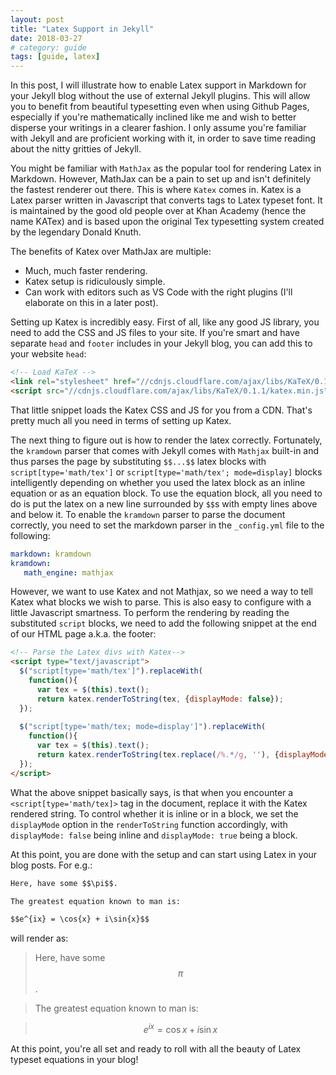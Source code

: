 ```yaml
---
layout: post
title: "Latex Support in Jekyll"
date: 2018-03-27
# category: guide
tags: [guide, latex]
---
```


In this post, I will illustrate how to enable Latex support in Markdown for your Jekyll blog without the use of external Jekyll plugins. 
This will allow you to benefit from beautiful typesetting even when using Github Pages, especially if you're mathematically inclined like me and wish to better disperse your writings in a clearer fashion. 
I only assume you're familiar with Jekyll and are proficient working with it, in order to save time reading about the nitty gritties of Jekyll.

You might be familiar with `MathJax` as the popular tool for rendering Latex in Markdown. However, MathJax can be a pain to set up and isn't definitely the fastest renderer out there. This is where `Katex` comes in.
Katex is a Latex parser written in Javascript that converts tags to Latex typeset font. It is maintained by the good old people over at Khan Academy (hence the name KATex) and is based upon the original Tex typesetting system created by the legendary Donald Knuth. 

The benefits of Katex over MathJax are multiple:
- Much, much faster rendering.
- Katex setup is ridiculously simple.
- Can work with editors such as VS Code with the right plugins (I'll elaborate on this in a later post).

Setting up Katex is incredibly easy. First of all, like any good JS library, you need to add the CSS and JS files to your site. If you're smart and have separate `head` and `footer` includes in your Jekyll blog, you can add this to your website `head`:

```html
<!-- Load KaTeX -->
<link rel="stylesheet" href="//cdnjs.cloudflare.com/ajax/libs/KaTeX/0.1.1/katex.min.css">
<script src="//cdnjs.cloudflare.com/ajax/libs/KaTeX/0.1.1/katex.min.js"></script>
```

That little snippet loads the Katex CSS and JS for you from a CDN. That's pretty much all you need in terms of setting up Katex.

The next thing to figure out is how to render the latex correctly. Fortunately, the `kramdown` parser that comes with Jekyll comes with `Mathjax` built-in and thus parses the page by substituting `$$...$$` latex blocks with `script[type='math/tex']` or `script[type='math/tex'; mode=display]` blocks intelligently depending on whether you used the latex block as an inline equation or as an equation block. To use the equation block, all you need to do is put the latex on a new line surrounded by `$$`s with empty lines above and below it. To enable the `kramdown` parser to parse the document correctly, you need to set the markdown parser in the `_config.yml` file to the following:

```yml
markdown: kramdown
kramdown:
   math_engine: mathjax
```

However, we want to use Katex and not Mathjax, so we need a way to tell Katex what blocks we wish to parse. This is also easy to configure with a little Javascript smartness. To perform the rendering by reading the substituted `script` blocks, we need to add the following snippet at the end of our HTML page a.k.a. the footer:

```html
<!-- Parse the Latex divs with Katex-->
<script type="text/javascript">
  $("script[type='math/tex']").replaceWith(
    function(){
      var tex = $(this).text();
      return katex.renderToString(tex, {displayMode: false});
  });
  
  $("script[type='math/tex; mode=display']").replaceWith(
    function(){
      var tex = $(this).text();
      return katex.renderToString(tex.replace(/%.*/g, ''), {displayMode: true});
  });
</script>
``` 

What the above snippet basically says, is that when you encounter a `<script[type='math/tex]>` tag in the document, replace it with the Katex rendered string. To control whether it is inline or in a block, we set the `displayMode` option in the `renderToString` function accordingly, with `displayMode: false` being inline and `displayMode: true` being a block.

At this point, you are done with the setup and can start using Latex in your blog posts. For e.g.:

```html
Here, have some $$\pi$$.

The greatest equation known to man is: 

$$e^{ix} = \cos{x} + i\sin{x}$$
```

will render as:

> Here, have some $$\pi$$.

> The greatest equation known to man is: 

> $$e^{ix} = \cos{x} + i\sin{x}$$

At this point, you're all set and ready to roll with all the beauty of Latex typeset equations in your blog!
